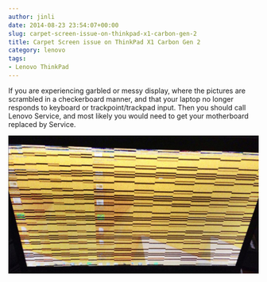```yaml
---
author: jinli
date: 2014-08-23 23:54:07+00:00
slug: carpet-screen-issue-on-thinkpad-x1-carbon-gen-2
title: Carpet Screen issue on ThinkPad X1 Carbon Gen 2
category: lenovo
tags:
- Lenovo ThinkPad
---
```

If you are experiencing garbled or messy display, where the pictures are scrambled in a checkerboard manner, and that your laptop no longer responds to keyboard or trackpoint/trackpad input. Then you should call Lenovo Service, and most likely you would need to get your motherboard replaced by Service.

![ThinkPad x1 Carbon Carpet screen issue](/assets/img/posts/thinkscopes/2014/08/ThinkPad-X1-carbon-scrambled-screen.jpg)